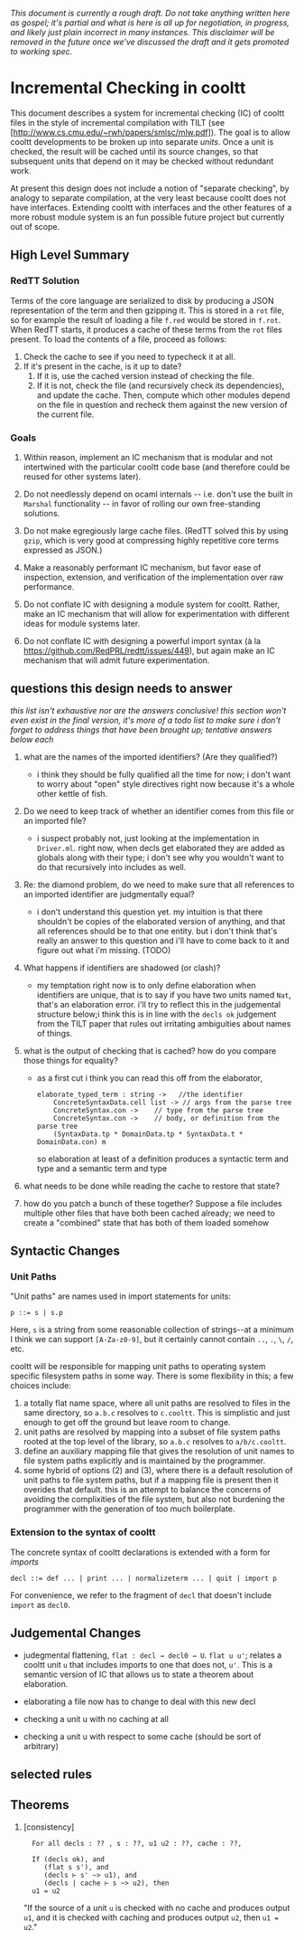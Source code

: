 _This document is currently a *rough draft*. Do not take anything written
here as gospel; it's partial and what is here is all up for negotiation, in
progress, and likely just plain incorrect in many instances. This
disclaimer will be removed in the future once we've discussed the draft and
it gets promoted to working spec._

# Incremental Checking in cooltt

This document describes a system for incremental checking (IC) of cooltt
files in the style of incremental compilation with TILT (see
[http://www.cs.cmu.edu/~rwh/papers/smlsc/mlw.pdf]). The goal is to allow
cooltt developments to be broken up into separate _units_. Once a unit is
checked, the result will be cached until its source changes, so that
subsequent units that depend on it may be checked without redundant work.

At present this design does not include a notion of "separate checking", by
analogy to separate compilation, at the very least because cooltt does not
have interfaces. Extending cooltt with interfaces and the other features of
a more robust module system is an fun possible future project but currently
out of scope.

## High Level Summary

### RedTT Solution
Terms of the core language are serialized to disk by producing a JSON
representation of the term and then gzipping it. This is stored in a `rot`
file, so for example the result of loading a file `f.red` would be stored
in `f.rot`. When RedTT starts, it produces a cache of these terms from the
`rot` files present. To load the contents of a file, proceed as follows:

1. Check the cache to see if you need to typecheck it at all.
1. If it's present in the cache, is it up to date?
    1. If it is, use the cached version instead of checking the file.
    1. If it is not, check the file (and recursively check its
       dependencies), and update the cache. Then, compute which other
       modules depend on the file in question and recheck them against the
       new version of the current file.

### Goals
1. Within reason, implement an IC mechanism that is modular and not
   intertwined with the particular cooltt code base (and therefore could be
   reused for other systems later).

1. Do not needlessly depend on ocaml internals -- i.e. don't use the built
   in `Marshal` functionality -- in favor of rolling our own free-standing
   solutions.

1. Do not make egregiously large cache files. (RedTT solved this by using
   `gzip`, which is very good at compressing highly repetitive core terms
   expressed as JSON.)

1. Make a reasonably performant IC mechanism, but favor ease of inspection,
   extension, and verification of the implementation over raw performance.

1. Do not conflate IC with designing a module system for cooltt. Rather,
   make an IC mechanism that will allow for experimentation with different
   ideas for module systems later.

1. Do not conflate IC with designing a powerful import syntax (à la
   https://github.com/RedPRL/redtt/issues/449), but again make an IC
   mechanism that will admit future experimentation.

## questions this design needs to answer

_this list isn't exhaustive nor are the answers conclusive! this section
won't even exist in the final version, it's more of a todo list to make
sure i don't forget to address things that have been brought up; tentative
answers below each_

1. what are the names of the imported identifiers? (Are they qualified?)
   - i think they should be fully qualified all the time for now; i don't
     want to worry about "open" style directives right now because it's a
     whole other kettle of fish.

1. Do we need to keep track of whether an identifier comes from this file
   or an imported file?
   - i suspect probably not, just looking at the implementation in
     `Driver.ml`. right now, when decls get elaborated they are added as
     globals along with their type; i don't see why you wouldn't want to do
     that recursively into includes as well.

1. Re: the diamond problem, do we need to make sure that all references to
   an imported identifier are judgmentally equal?
   - i don't understand this question yet. my intuition is that there
     shouldn't be copies of the elaborated version of anything, and that
     all references should be to that one entity. but i don't think that's
     really an answer to this question and i'll have to come back to it and
     figure out what i'm missing. (TODO)

1. What happens if identifiers are shadowed (or clash)?
   - my temptation right now is to only define elaboration when identifiers
     are unique, that is to say if you have two units named `Nat`, that's
     an elaboration error. i'll try to reflect this in the judgemental
     structure below;i think this is in line with the `decls ok` judgement
     from the TILT paper that rules out irritating ambiguities about names
     of things.

1. what is the output of checking that is cached? how do you compare those
   things for equality?
   - as a first cut i think you can read this off from the elaborator,

     ```
	 elaborate_typed_term : string ->   //the identifier
		 ConcreteSyntaxData.cell list -> // args from the parse tree
		 ConcreteSyntax.con ->    // type from the parse tree
		 ConcreteSyntax.con ->    // body, or definition from the parse tree
		 (SyntaxData.tp * DomainData.tp * SyntaxData.t * DomainData.con) m
	 ```
	 so elaboration at least of a definition produces a syntactic term and
     type and a semantic term and type


1. what needs to be done while reading the cache to restore that state?

1. how do you patch a bunch of these together? Suppose a file includes
   multiple other files that have both been cached already; we need to
   create a "combined" state that has both of them loaded somehow

## Syntactic Changes

### Unit Paths
"Unit paths" are names used in import statements for units:

```
p ::= s | s.p
```
Here, `s` is a string from some reasonable collection of strings--at a
minimum I think we can support `[A-Za-z0-9]`, but it certainly cannot
contain `..`, `.`, `\`, `/`, etc.

cooltt will be responsible for mapping unit paths to operating system
specific filesystem paths in some way. There is some flexibility in this; a
few choices include:

1. a totally flat name space, where all unit paths are resolved to files in
   the same directory, so `a.b.c` resolves to `c.cooltt`. This is
   simplistic and just enough to get off the ground but leave room to
   change.
1. unit paths are resolved by mapping into a subset of file system paths
   rooted at the top level of the library, so `a.b.c` resolves to
   `a/b/c.cooltt`.
1. define an auxiliary mapping file that gives the resolution of unit names
   to file system paths explicitly and is maintained by the programmer.
1. some hybrid of options (2) and (3), where there is a default resolution
   of unit paths to file system paths, but if a mapping file is present
   then it overides that default. this is an attempt to balance the
   concerns of avoiding the complixities of the file system, but also not
   burdening the programmer with the generation of too much boilerplate.

### Extension to the syntax of cooltt

The concrete syntax of cooltt declarations is extended with a form for
_imports_

```
decl ::= def ... | print ... | normalizeterm ... | quit | import p
```
For convenience, we refer to the fragment of `decl` that doesn't include
`import` as `decl0`.

## Judgemental Changes

 - judegmental flattening, `flat : decl → decl0 → U`. `flat u u'`; relates
   a cooltt unit `u` that includes imports to one that does not, `u'`. This
   is a semantic version of IC that allows us to state a theorem about
   elaboration.

 - elaborating a file now has to change to deal with this new decl

 - checking a unit u with no caching at all

 - checking a unit u with respect to some cache (should be sort of arbitrary)

## selected rules

## Theorems

1. [consistency]

   ```
     For all decls : ?? , s : ??, u1 u2 : ??, cache : ??,

     If (decls ok), and
		(flat s s'), and
	    (decls ⊢ s' ~> u1), and
		(decls | cache ⊢ s ~> u2), then
     u1 = u2
   ```

	"If the source of a unit `u` is checked with no cache and produces
	output `u1`, and it is checked with caching and produces output `u2`,
	then `u1 = u2`."
